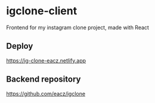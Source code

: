 # igclone-client
Frontend for my instagram clone project, made with React
## Deploy
https://ig-clone-eacz.netlify.app
## Backend repository 
https://github.com/eacz/igclone
